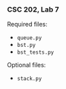 ### CSC 202, Lab 7

Required files:
  * `queue.py`
  * `bst.py`
  * `bst_tests.py`

Optional files:
  * `stack.py` 
